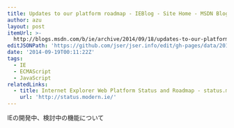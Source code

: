 ```yaml
---
title: Updates to our platform roadmap - IEBlog - Site Home - MSDN Blogs
author: azu
layout: post
itemUrl: >-
  http://blogs.msdn.com/b/ie/archive/2014/09/18/updates-to-our-platform-roadmap.aspx
editJSONPath: 'https://github.com/jser/jser.info/edit/gh-pages/data/2014/09/index.json'
date: '2014-09-19T00:11:22Z'
tags:
  - IE
  - ECMAScript
  - JavaScript
relatedLinks:
  - title: Internet Explorer Web Platform Status and Roadmap - status.modern.IE
    url: 'http://status.modern.ie/'
---
```

IEの開発中、検討中の機能について
